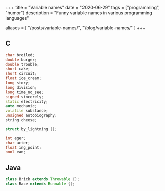 +++
title = "Variable names"
date = "2020-06-29"
tags = ["programming", "humor"]
description = "Funny variable names in various programming languages"

aliases = [
  "/posts/variable-names/",
  "/blog/variable-names/"
]
+++

## C

```cpp
char broiled;
double burger;
double trouble;
short cake;
short circuit;
float ice_cream;
long story;
long division;
long time_no_see;
signed sincerely;
static electricity;
auto mechanic;
volatile substance;
unsigned autobiography;
string cheese;

struct by_lightning {};

int eger;
char acter;
float ing_point;
bool ean;
```

## Java

```java
class Brick extends Throwable {};
class Race extends Runnable {};
```
